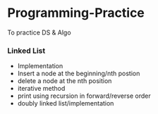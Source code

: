 # Programming-Practice
To practice DS &amp; Algo

### Linked List
+ Implementation
+ Insert a node at the beginning/nth postion
+ delete a node at the nth position
+ iterative method
+ print using recursion in forward/reverse order
+ doubly linked list/implementation

